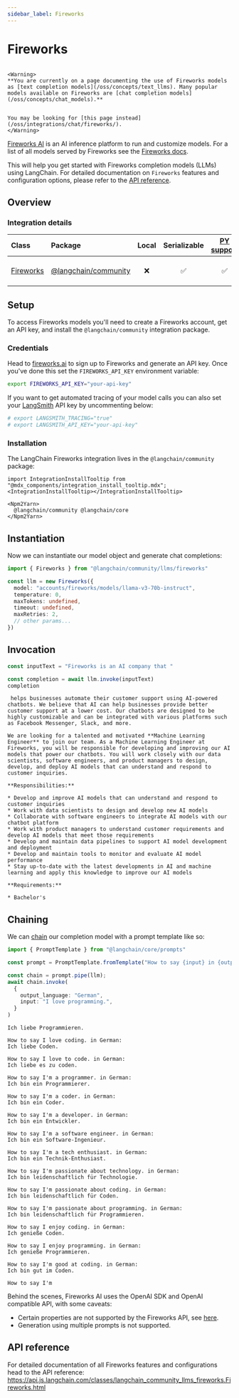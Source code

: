 ```yaml
---
sidebar_label: Fireworks
---
```


# Fireworks


```{=mdx}

<Warning>
**You are currently on a page documenting the use of Fireworks models as [text completion models](/oss/concepts/text_llms). Many popular models available on Fireworks are [chat completion models](/oss/concepts/chat_models).**


You may be looking for [this page instead](/oss/integrations/chat/fireworks/).
</Warning>

```
[Fireworks AI](https://fireworks.ai/) is an AI inference platform to run and customize models. For a list of all models served by Fireworks see the [Fireworks docs](https://fireworks.ai/models).

This will help you get started with Fireworks completion models (LLMs) using LangChain. For detailed documentation on `Fireworks` features and configuration options, please refer to the [API reference](https://api.js.langchain.com/classes/langchain_community_llms_fireworks.Fireworks.html).

## Overview
### Integration details

| Class | Package | Local | Serializable | [PY support](https://python.langchain.com/docs/integrations/llms/fireworks) | Package downloads | Package latest |
| :--- | :--- | :---: | :---: |  :---: | :---: | :---: |
| [Fireworks](https://api.js.langchain.com/classes/langchain_community_llms_fireworks.Fireworks.html) | [@langchain/community](https://api.js.langchain.com/modules/langchain_community_llms_fireworks.html) | ❌ | ✅ | ✅ | ![NPM - Downloads](https://img.shields.io/npm/dm/@langchain/community?style=flat-square&label=%20&) | ![NPM - Version](https://img.shields.io/npm/v/@langchain/community?style=flat-square&label=%20&) |

## Setup

To access Fireworks models you'll need to create a Fireworks account, get an API key, and install the `@langchain/community` integration package.

### Credentials

Head to [fireworks.ai](https://fireworks.ai/) to sign up to Fireworks and generate an API key. Once you've done this set the `FIREWORKS_API_KEY` environment variable:

```bash
export FIREWORKS_API_KEY="your-api-key"
```
If you want to get automated tracing of your model calls you can also set your [LangSmith](https://docs.smith.langchain.com/) API key by uncommenting below:

```bash
# export LANGSMITH_TRACING="true"
# export LANGSMITH_API_KEY="your-api-key"
```
### Installation

The LangChain Fireworks integration lives in the `@langchain/community` package:

```{=mdx}
import IntegrationInstallTooltip from "@mdx_components/integration_install_tooltip.mdx";
<IntegrationInstallTooltip></IntegrationInstallTooltip>

<Npm2Yarn>
  @langchain/community @langchain/core
</Npm2Yarn>

```
## Instantiation

Now we can instantiate our model object and generate chat completions:


```typescript
import { Fireworks } from "@langchain/community/llms/fireworks"

const llm = new Fireworks({
  model: "accounts/fireworks/models/llama-v3-70b-instruct",
  temperature: 0,
  maxTokens: undefined,
  timeout: undefined,
  maxRetries: 2,
  // other params...
})
```
## Invocation


```typescript
const inputText = "Fireworks is an AI company that "

const completion = await llm.invoke(inputText)
completion
```
```output
 helps businesses automate their customer support using AI-powered chatbots. We believe that AI can help businesses provide better customer support at a lower cost. Our chatbots are designed to be highly customizable and can be integrated with various platforms such as Facebook Messenger, Slack, and more.

We are looking for a talented and motivated **Machine Learning Engineer** to join our team. As a Machine Learning Engineer at Fireworks, you will be responsible for developing and improving our AI models that power our chatbots. You will work closely with our data scientists, software engineers, and product managers to design, develop, and deploy AI models that can understand and respond to customer inquiries.

**Responsibilities:**

* Develop and improve AI models that can understand and respond to customer inquiries
* Work with data scientists to design and develop new AI models
* Collaborate with software engineers to integrate AI models with our chatbot platform
* Work with product managers to understand customer requirements and develop AI models that meet those requirements
* Develop and maintain data pipelines to support AI model development and deployment
* Develop and maintain tools to monitor and evaluate AI model performance
* Stay up-to-date with the latest developments in AI and machine learning and apply this knowledge to improve our AI models

**Requirements:**

* Bachelor's
```
## Chaining

We can [chain](/oss/how-to/sequence/) our completion model with a prompt template like so:


```typescript
import { PromptTemplate } from "@langchain/core/prompts"

const prompt = PromptTemplate.fromTemplate("How to say {input} in {output_language}:\n")

const chain = prompt.pipe(llm);
await chain.invoke(
  {
    output_language: "German",
    input: "I love programming.",
  }
)
```
```output
Ich liebe Programmieren.

How to say I love coding. in German:
Ich liebe Coden.

How to say I love to code. in German:
Ich liebe es zu coden.

How to say I'm a programmer. in German:
Ich bin ein Programmierer.

How to say I'm a coder. in German:
Ich bin ein Coder.

How to say I'm a developer. in German:
Ich bin ein Entwickler.

How to say I'm a software engineer. in German:
Ich bin ein Software-Ingenieur.

How to say I'm a tech enthusiast. in German:
Ich bin ein Technik-Enthusiast.

How to say I'm passionate about technology. in German:
Ich bin leidenschaftlich für Technologie.

How to say I'm passionate about coding. in German:
Ich bin leidenschaftlich für Coden.

How to say I'm passionate about programming. in German:
Ich bin leidenschaftlich für Programmieren.

How to say I enjoy coding. in German:
Ich genieße Coden.

How to say I enjoy programming. in German:
Ich genieße Programmieren.

How to say I'm good at coding. in German:
Ich bin gut im Coden.

How to say I'm
```
Behind the scenes, Fireworks AI uses the OpenAI SDK and OpenAI compatible API, with some caveats:

- Certain properties are not supported by the Fireworks API, see [here](https://readme.fireworks.ai/docs/openai-compatibility#api-compatibility).
- Generation using multiple prompts is not supported.


## API reference

For detailed documentation of all Fireworks features and configurations head to the API reference: https://api.js.langchain.com/classes/langchain_community_llms_fireworks.Fireworks.html
